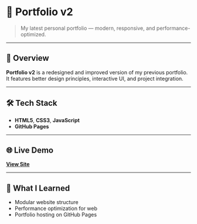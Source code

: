 # 💼 Portfolio v2

> My latest personal portfolio — modern, responsive, and performance-optimized.

---

## 📖 Overview
**Portfolio v2** is a redesigned and improved version of my previous portfolio.  
It features better design principles, interactive UI, and project integration.

---

## 🛠️ Tech Stack
- **HTML5**, **CSS3**, **JavaScript**
- **GitHub Pages**

---

## 🌐 Live Demo
[**View Site**](https://v2.ibrahimmustafaopu.com)

---

## 🧠 What I Learned
- Modular website structure  
- Performance optimization for web  
- Portfolio hosting on GitHub Pages  

